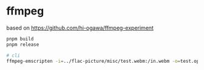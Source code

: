 # ffmpeg

based on https://github.com/hi-ogawa/ffmpeg-experiment

```sh
pnpm build
pnpm release

# cli
ffmpeg-emscripten -i=../flac-picture/misc/test.webm:/in.webm -o=test.opus:/out.opus -- -i /in.webm -c copy -metadata title=hello /out.opus
```
